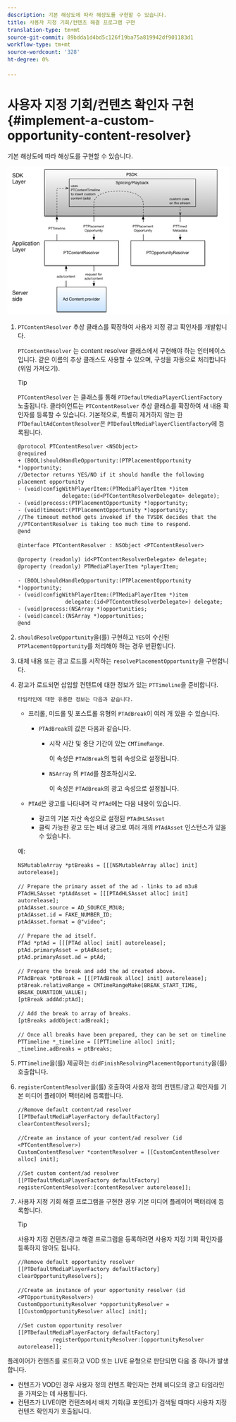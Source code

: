 ```yaml
---
description: 기본 해상도에 따라 해상도를 구현할 수 있습니다.
title: 사용자 지정 기회/컨텐츠 해결 프로그램 구현
translation-type: tm+mt
source-git-commit: 89bdda1d4bd5c126f19ba75a819942df901183d1
workflow-type: tm+mt
source-wordcount: '328'
ht-degree: 0%

---
```



# 사용자 지정 기회/컨텐츠 확인자 구현 {#implement-a-custom-opportunity-content-resolver}

기본 해상도에 따라 해상도를 구현할 수 있습니다.

<!--<a id="fig_CC41E2A66BDB4115821F33737B46A09B"></a>-->

![](assets/ios_psdk_content_resolver.png)

1. `PTContentResolver` 추상 클래스를 확장하여 사용자 지정 광고 확인자를 개발합니다.

   `PTContentResolver` 는 content resolver 클래스에서 구현해야 하는 인터페이스입니다. 같은 이름의 추상 클래스도 사용할 수 있으며, 구성을 자동으로 처리합니다(위임 가져오기).

   >[!TIP]
   >
   >`PTContentResolver` 는 클래스를 통해  `PTDefaultMediaPlayerClientFactory` 노출됩니다. 클라이언트는 `PTContentResolver` 추상 클래스를 확장하여 새 내용 확인자를 등록할 수 있습니다. 기본적으로, 특별히 제거하지 않는 한 `PTDefaultAdContentResolver`은 `PTDefaultMediaPlayerClientFactory`에 등록됩니다.

   ```
   @protocol PTContentResolver <NSObject> 
   @required 
   + (BOOL)shouldHandleOpportunity:(PTPlacementOpportunity *)opportunity;  
   //Detector returns YES/NO if it should handle the following placement opportunity 
   - (void)configWithPlayerItem:(PTMediaPlayerItem *)item  
                 delegate:(id<PTContentResolverDelegate> delegate); 
   - (void)process:(PTPlacementOpportunity *)opportunity; 
   - (void)timeout:(PTPlacementOpportunity *)opportunity;  
   //The timeout method gets invoked if the TVSDK decides that the  
   //PTContentResolver is taking too much time to respond. 
   @end 
   
   @interface PTContentResolver : NSObject <PTContentResolver> 
   
   @property (readonly) id<PTContentResolverDelegate> delegate; 
   @property (readonly) PTMediaPlayerItem *playerItem; 
   
   - (BOOL)shouldHandleOpportunity:(PTPlacementOpportunity *)opportunity; 
   - (void)configWithPlayerItem:(PTMediaPlayerItem *)item  
                  delegate:(id<PTContentResolverDelegate>) delegate; 
   - (void)process:(NSArray *)opportunities; 
   - (void)cancel:(NSArray *)opportunities; 
   @end
   ```

1. `shouldResolveOpportunity`을(를) 구현하고 `YES`이 수신된 `PTPlacementOpportunity`를 처리해야 하는 경우 반환합니다.
1. 대체 내용 또는 광고 로드를 시작하는 `resolvePlacementOpportunity`을 구현합니다.
1. 광고가 로드되면 삽입할 컨텐트에 대한 정보가 있는 `PTTimeline`을 준비합니다.

       타임라인에 대한 유용한 정보는 다음과 같습니다.
   
   * 프리롤, 미드롤 및 포스트롤 유형의 `PTAdBreak`이 여러 개 있을 수 있습니다.

      * `PTAdBreak`의 값은 다음과 같습니다.

         * 시작 시간 및 중단 기간이 있는 `CMTimeRange`.

            이 속성은 `PTAdBreak`의 범위 속성으로 설정됩니다.

         * `NSArray` 의 `PTAd`를 참조하십시오.

            이 속성은 `PTAdBreak`의 광고 속성으로 설정됩니다.
   * `PTAd`은 광고를 나타내며 각 `PTAd`에는 다음 내용이 있습니다.

      * 광고의 기본 자산 속성으로 설정된 `PTAdHLSAsset`
      * 클릭 가능한 광고 또는 배너 광고로 여러 개의 `PTAdAsset` 인스턴스가 있을 수 있습니다.

   예:

   ```
   NSMutableArray *ptBreaks = [[[NSMutableArray alloc] init] autorelease]; 
   
   // Prepare the primary asset of the ad - links to ad m3u8 
   PTAdHLSAsset *ptAdAsset = [[[PTAdHLSAsset alloc] init] autorelease]; 
   ptAdAsset.source = AD_SOURCE_M3U8; 
   ptAdAsset.id = FAKE_NUMBER_ID; 
   ptAdAsset.format = @"video"; 
   
   // Prepare the ad itself. 
   PTAd *ptAd = [[[PTAd alloc] init] autorelease]; 
   ptAd.primaryAsset = ptAdAsset; 
   ptAd.primaryAsset.ad = ptAd; 
   
   // Prepare the break and add the ad created above. 
   PTAdBreak *ptBreak = [[[PTAdBreak alloc] init] autorelease]; 
   ptBreak.relativeRange = CMTimeRangeMake(BREAK_START_TIME, BREAK_DURATION_VALUE); 
   [ptBreak addAd:ptAd]; 
   
   // Add the break to array of breaks. 
   [ptBreaks addObject:adBreak]; 
   
   // Once all breaks have been prepared, they can be set on timeline 
   PTTimeline *_timeline = [[PTTimeline alloc] init]; 
   _timeline.adBreaks = ptBreaks;
   ```

1. `PTTimeline`을(를) 제공하는 `didFinishResolvingPlacementOpportunity`을(를) 호출합니다.
1. `registerContentResolver`을(를) 호출하여 사용자 정의 컨텐트/광고 확인자를 기본 미디어 플레이어 팩터리에 등록합니다.

   ```
   //Remove default content/ad resolver 
   [[PTDefaultMediaPlayerFactory defaultFactory] clearContentResolvers]; 
   
   //Create an instance of your content/ad resolver (id <PTContentResolver>) 
   CustomContentResolver *contentResolver = [[CustomContentResolver alloc] init]; 
   
   //Set custom content/ad resolver 
   [[PTDefaultMediaPlayerFactory defaultFactory] registerContentResolver:[contentResolver autorelease]];
   ```

1. 사용자 지정 기회 해결 프로그램을 구현한 경우 기본 미디어 플레이어 팩터리에 등록합니다.

   >[!TIP]
   >
   >사용자 지정 컨텐츠/광고 해결 프로그램을 등록하려면 사용자 지정 기회 확인자를 등록하지 않아도 됩니다.

   ```
   //Remove default opportunity resolver 
   [[PTDefaultMediaPlayerFactory defaultFactory] clearOpportunityResolvers]; 
   
   //Create an instance of your opportunity resolver (id <PTOpportunityResolver>) 
   CustomOpportunityResolver *opportunityResolver = [[CustomOpportunityResolver alloc] init]; 
   
   //Set custom opportunity resolver 
   [[PTDefaultMediaPlayerFactory defaultFactory]  
              registerOpportunityResolver:[opportunityResolver autorelease]];
   ```

플레이어가 컨텐츠를 로드하고 VOD 또는 LIVE 유형으로 판단되면 다음 중 하나가 발생합니다.

* 컨텐츠가 VOD인 경우 사용자 정의 컨텐츠 확인자는 전체 비디오의 광고 타임라인을 가져오는 데 사용됩니다.
* 컨텐츠가 LIVE이면 컨텐츠에서 배치 기회(큐 포인트)가 검색될 때마다 사용자 지정 컨텐츠 확인자가 호출됩니다.